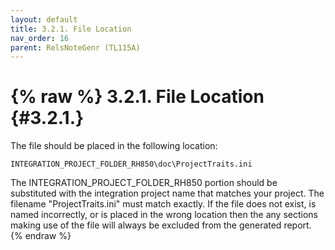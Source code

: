 ```yaml
---
layout: default
title: 3.2.1. File Location
nav_order: 16
parent: RelsNoteGenr (TL115A)
---
```

{% raw %}
3.2.1. File Location                                                                                           {#3.2.1.}
========================================================================================================================
The file should be placed in the following location:

    INTEGRATION_PROJECT_FOLDER_RH850\doc\ProjectTraits.ini

The INTEGRATION_PROJECT_FOLDER_RH850 portion should be substituted with the integration project name that matches your
project.  The filename "ProjectTraits.ini" must match exactly.  If the file does not exist, is named incorrectly, or is
placed in the wrong location then the any sections making use of the file will always be excluded from the generated
report.
{% endraw %}